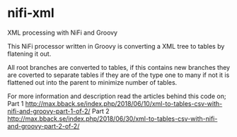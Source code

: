 # nifi-xml
XML processing with NiFi and Groovy

This NiFi processor written in Groovy is converting a XML tree to tables by flatening it out.

All root branches are converted to tables, if this contains new branches they are coverted to separate tables if they are of the type one to many if not it is flattened out into the parent to minimize number of tables.

For more information and description read the articles behind this code on;
Part 1
http://max.bback.se/index.php/2018/06/10/xml-to-tables-csv-with-nifi-and-groovy-part-1-of-2/
Part 2
http://max.bback.se/index.php/2018/06/30/xml-to-tables-csv-with-nifi-and-groovy-part-2-of-2/
